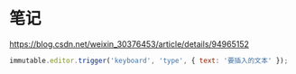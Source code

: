 # 笔记

https://blog.csdn.net/weixin_30376453/article/details/94965152

```js
immutable.editor.trigger('keyboard', 'type', { text: '要插入的文本' });
```
